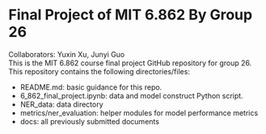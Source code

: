 # Final Project of MIT 6.862  By Group 26
Collaborators: Yuxin Xu, Junyi Guo \
This is the MIT 6.862 course final project GitHub repository for group 26. This repository contains the following directories/files: 
* README.md: basic guidance for this repo.
* 6_862_final_project.ipynb: data and model construct Python script.
* NER_data: data directory
* metrics/ner_evaluation: helper modules for model performance metrics
* docs: all previously submitted documents
